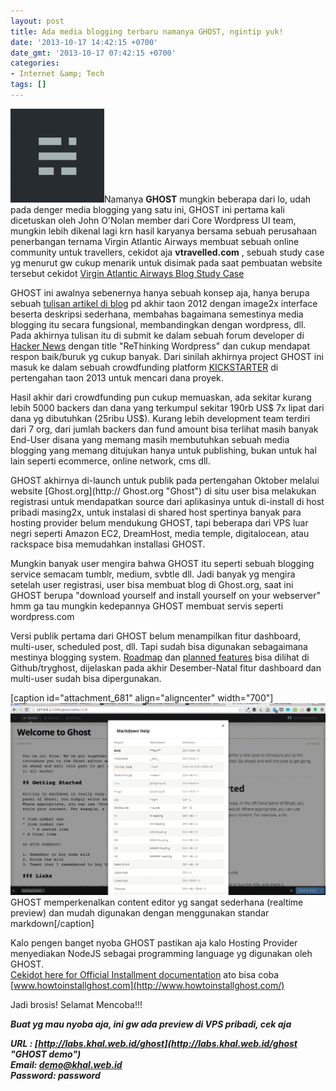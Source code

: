 ```yaml
---
layout: post
title: Ada media blogging terbaru namanya GHOST, ngintip yuk!
date: '2013-10-17 14:42:15 +0700'
date_gmt: '2013-10-17 07:42:15 +0700'
categories:
- Internet &amp; Tech
tags: []
---
```

![GHOST](/images/GHOST-150x150.png)Namanya **GHOST** mungkin beberapa dari lo, udah pada denger media blogging yang satu ini, GHOST ini pertama kali dicetuskan oleh John O'Nolan member dari Core Wordpress UI team, mungkin lebih dikenal lagi krn hasil karyanya bersama sebuah perusahaan penerbangan ternama Virgin Atlantic Airways membuat sebuah online community untuk travellers, cekidot aja **vtravelled.com** , sebuah study case yg menurut gw cukup menarik untuk disimak pada saat pembuatan website tersebut cekidot [Virgin Atlantic Airways Blog Study Case](http://www.webdesignerdepot.com/2010/04/the-virgin-atlantic-airways-blog-a-case-study/ "Virgin Atlantic Blog - Study Case")

GHOST ini awalnya sebenernya hanya sebuah konsep aja, hanya berupa sebuah [tulisan artikel di blog](http://john.onolan.org/ghost/ "Wordpress is so much more than blogging platform") pd akhir taon 2012 dengan image2x interface beserta deskripsi sederhana, membahas bagaimana semestinya media blogging itu secara fungsional, membandingkan dengan wordpress, dll. Pada akhirnya tulisan itu di submit ke dalam sebuah forum developer di [Hacker News](http://news.ycombinator.com/item?id=4743245 "Rethinking Wordpress") dengan title "ReThinking Wordpress" dan cukup mendapat respon baik/buruk yg cukup banyak. Dari sinilah akhirnya project GHOST ini masuk ke dalam sebuah crowdfunding platform [KICKSTARTER](http://www.kickstarter.com/projects/johnonolan/ghost-just-a-blogging-platform "Ghost Kickstarter") di pertengahan taon 2013 untuk mencari dana proyek.

Hasil akhir dari crowdfunding pun cukup memuaskan, ada sekitar kurang lebih 5000 backers dan dana yang terkumpul sekitar 190rb US$ 7x lipat dari dana yg dibutuhkan (25ribu US$). Kurang lebih development team terdiri dari 7 org, dari jumlah backers dan fund amount bisa terlihat masih banyak End-User disana yang memang masih membutuhkan sebuah media blogging yang memang ditujukan hanya untuk publishing, bukan untuk hal lain seperti ecommerce, online network, cms dll.

GHOST akhirnya di-launch untuk publik pada pertengahan Oktober melalui website [Ghost.org](http:// Ghost.org "Ghost") di situ user bisa melakukan registrasi untuk mendapatkan source dari aplikasinya untuk di-install di host pribadi masing2x, untuk instalasi di shared host spertinya banyak para hosting provider belum mendukung GHOST, tapi beberapa dari VPS luar negri seperti Amazon EC2, DreamHost, media temple, digitalocean, atau rackspace bisa memudahkan installasi GHOST.

Mungkin banyak user mengira bahwa GHOST itu seperti sebuah blogging service semacam tumblr, medium, svbtle dll. Jadi banyak yg mengira setelah user registrasi, user bisa membuat blog di Ghost.org, saat ini GHOST berupa "download yourself and install yourself on your webserver" hmm ga tau mungkin kedepannya GHOST membuat servis seperti wordpress.com

Versi publik pertama dari GHOST belum menampilkan fitur dashboard, multi-user, scheduled post, dll. Tapi sudah bisa digunakan sebagaimana mestinya blogging system. [Roadmap](https://github.com/TryGhost/Ghost/wiki/Roadmap) dan [planned features](https://github.com/TryGhost/Ghost/wiki/Planned-Features) bisa dilihat di Github/tryghost, dijelaskan pada akhir Desember-Natal fitur dashboard dan multi-user sudah bisa dipergunakan.

[caption id="attachment\_681" align="aligncenter" width="700"][![WelcomeToGhost](/images/WelcomeToGhost-1024x623.png)](/images/WelcomeToGhost.png) GHOST memperkenalkan content editor yg sangat sederhana (realtime preview) dan mudah digunakan dengan menggunakan standar markdown[/caption]

Kalo pengen banget nyoba GHOST pastikan aja kalo Hosting Provider menyediakan NodeJS sebagai programming language yg digunakan oleh GHOST.  
[Cekidot here for Official Installment documentation](http://docs.ghost.org/installation/deploy/) ato bisa coba [www.howtoinstallghost.com](http://www.howtoinstallghost.com/)

Jadi brosis! Selamat Mencoba!!!

_**Buat yg mau nyoba aja, ini gw ada preview di VPS pribadi, cek aja**_

_**URL : [http://labs.khal.web.id/ghost](http://labs.khal.web.id/ghost "GHOST demo")**_  
_**Email: demo@khal.web.id**_  
_**Password: password**_